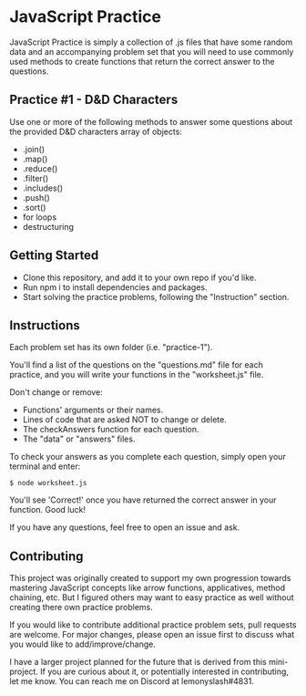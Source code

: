 # JavaScript Practice

JavaScript Practice is simply a collection of .js files that have some random data and an accompanying problem set that you will need to use commonly used methods to create functions that return the correct answer to the questions.

## Practice #1 - D&D Characters

Use one or more of the following methods to answer some questions about the provided D&D characters array of objects:

- .join()
- .map()
- .reduce()
- .filter()
- .includes()
- .push()
- .sort()
- for loops
- destructuring

## Getting Started

- Clone this repository, and add it to your own repo if you'd like.
- Run npm i to install dependencies and packages.
- Start solving the practice problems, following the "Instruction" section.

## Instructions

Each problem set has its own folder (i.e. "practice-1").

You'll find a list of the questions on the "questions.md" file for each practice, and you will write your functions in the "worksheet.js" file.

Don't change or remove:
 - Functions' arguments or their names.
 - Lines of code that are asked NOT to change or delete.
 - The checkAnswers function for each question.
 - The "data" or "answers" files.

 To check your answers as you complete each question, simply open your terminal and enter:

 ```
 $ node worksheet.js
 ```
You'll see 'Correct!' once you have returned the correct answer in your function. Good luck!

If you have any questions, feel free to open an issue and ask.

## Contributing

This project was originally created to support my own progression towards mastering JavaScript concepts like arrow functions, applicatives, method chaining, etc. But I figured others may want to easy practice as well without creating there own practice problems.

If you would like to contribute additional practice problem sets, pull requests are welcome. For major changes, please open an issue first to discuss what you would like to add/improve/change.

I have a larger project planned for the future that is derived from this mini-project. If you are curious about it, or potentially interested in contributing, let me know. You can reach me on Discord at lemonyslash#4831.